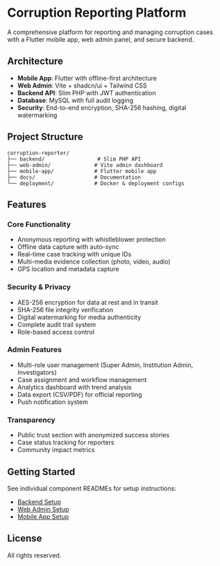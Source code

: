 # Corruption Reporting Platform

A comprehensive platform for reporting and managing corruption cases with a Flutter mobile app, web admin panel, and secure backend.

## Architecture

- **Mobile App**: Flutter with offline-first architecture
- **Web Admin**: Vite + shadcn/ui + Tailwind CSS
- **Backend API**: Slim PHP with JWT authentication
- **Database**: MySQL with full audit logging
- **Security**: End-to-end encryption, SHA-256 hashing, digital watermarking

## Project Structure

```
corruption-reporter/
├── backend/                 # Slim PHP API
├── web-admin/              # Vite admin dashboard
├── mobile-app/             # Flutter mobile app
├── docs/                   # Documentation
└── deployment/             # Docker & deployment configs
```

## Features

### Core Functionality
- Anonymous reporting with whistleblower protection
- Offline data capture with auto-sync
- Real-time case tracking with unique IDs
- Multi-media evidence collection (photo, video, audio)
- GPS location and metadata capture

### Security & Privacy
- AES-256 encryption for data at rest and in transit
- SHA-256 file integrity verification
- Digital watermarking for media authenticity
- Complete audit trail system
- Role-based access control

### Admin Features
- Multi-role user management (Super Admin, Institution Admin, Investigators)
- Case assignment and workflow management
- Analytics dashboard with trend analysis
- Data export (CSV/PDF) for official reporting
- Push notification system

### Transparency
- Public trust section with anonymized success stories
- Case status tracking for reporters
- Community impact metrics

## Getting Started

See individual component READMEs for setup instructions:
- [Backend Setup](./backend/README.md)
- [Web Admin Setup](./web-admin/README.md)
- [Mobile App Setup](./mobile-app/README.md)

## License

All rights reserved.